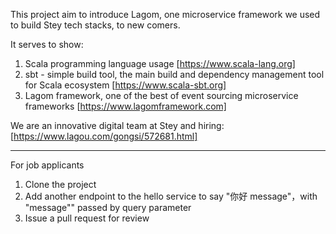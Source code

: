 This project aim to introduce Lagom, one microservice framework we used to build Stey tech stacks, to new comers.

It serves to show:

1. Scala programming language usage [https://www.scala-lang.org]
2. sbt - simple build tool, the main build and dependency management tool for Scala ecosystem [https://www.scala-sbt.org]
3. Lagom framework, one of the best of event sourcing microservice frameworks [https://www.lagomframework.com]

We are an innovative digital team at Stey and hiring: [https://www.lagou.com/gongsi/572681.html]

---

For job applicants
 1. Clone the project
 2. Add another endpoint to the hello service to say "你好 message"，with "message"" passed by query parameter 
 3. Issue a pull request for review